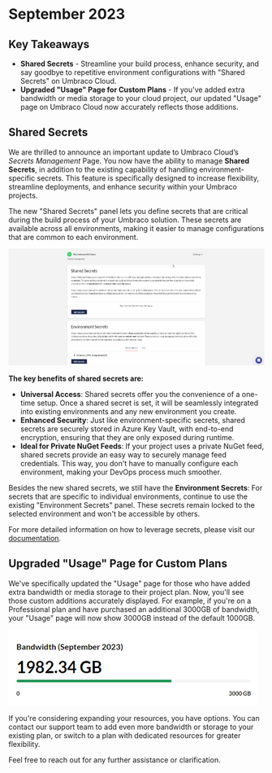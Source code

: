 # September 2023

## Key Takeaways

* **Shared Secrets** - Streamline your build process, enhance security, and say goodbye to repetitive environment configurations with "Shared Secrets" on Umbraco Cloud.
* **Upgraded "Usage" Page for Custom Plans** - If you've added extra bandwidth or media storage to your cloud project, our updated "Usage" page on Umbraco Cloud now accurately reflects those additions. 

## Shared Secrets

We are thrilled to announce an important update to Umbraco Cloud’s _Secrets Management_ Page. You now have the ability to manage **Shared Secrets**, in addition to the existing capability of handling environment-specific secrets. This feature is specifically designed to increase flexibility, streamline deployments, and enhance security within your Umbraco projects.

The new "Shared Secrets" panel lets you define secrets that are critical during the build process of your Umbraco solution. These secrets are available across all environments, making it easier to manage configurations that are common to each environment.

![Shared Secrets](images/SharedSecrets.gif)

**The key benefits of shared secrets are:**
- **Universal Access**: Shared secrets offer you the convenience of a one-time setup. Once a shared secret is set, it will be seamlessly integrated into existing environments and any new environment you create.
- **Enhanced Security**: Just like environment-specific secrets, shared secrets are securely stored in Azure Key Vault, with end-to-end encryption, ensuring that they are only exposed during runtime.
- **Ideal for Private NuGet Feeds**: If your project uses a private NuGet feed, shared secrets provide an easy way to securely manage feed credentials. This way, you don't have to manually configure each environment, making your DevOps process much smoother.

Besides the new shared secrets, we still have the **Environment Secrets**: For secrets that are specific to individual environments, continue to use the existing "Environment Secrets" panel. These secrets remain locked to the selected environment and won't be accessible by others.

For more detailed information on how to leverage secrets, please visit our [documentation](https://docs.umbraco.com/umbraco-cloud/set-up/project-settings/secrets-management).

## Upgraded "Usage" Page for Custom Plans
We've specifically updated the "Usage" page for those who have added extra bandwidth or media storage to their project plan. Now, you'll see those custom additions accurately displayed. For example, if you're on a Professional plan and have purchased an additional 3000GB of bandwidth, your "Usage" page will now show 3000GB instead of the default 1000GB.

![Extra usage 2](images/UsageExtra2.png)

If you're considering expanding your resources, you have options. You can contact our support team to add even more bandwidth or storage to your existing plan, or switch to a plan with dedicated resources for greater flexibility.

Feel free to reach out for any further assistance or clarification.
